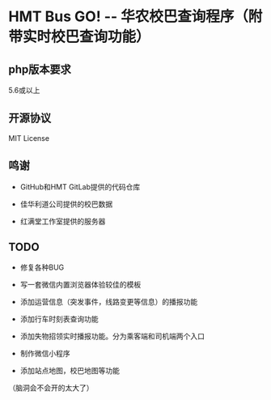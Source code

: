 # HMT Bus GO! -- 华农校巴查询程序（附带实时校巴查询功能）

## php版本要求

5.6或以上

## 开源协议

MIT License

## 鸣谢

* GitHub和HMT GitLab提供的代码仓库

* 佳华利道公司提供的校巴数据

* 红满堂工作室提供的服务器

## TODO

* 修复各种BUG

* 写一套微信内置浏览器体验较佳的模板

* 添加运营信息（突发事件，线路变更等信息）的播报功能

* 添加行车时刻表查询功能

* 添加失物招领实时播报功能。分为乘客端和司机端两个入口

* 制作微信小程序

* 添加站点地图，校巴地图等功能

（脑洞会不会开的太大了）
